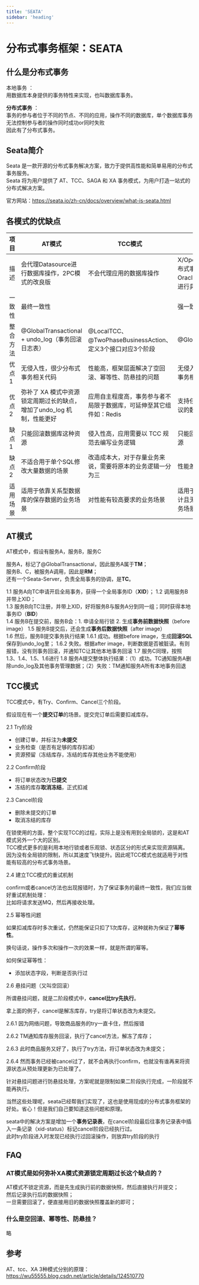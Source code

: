 ```yaml
---
title: 'SEATA'
sidebar: 'heading'
---
```


# 分布式事务框架：SEATA


## 什么是分布式事务

本地事务 ：  
用数据库本身提供的事务特性来实现，也叫数据库事务。  

**分布式事务** ：  
事务的参与者位于不同的节点、不同的应用，操作不同的数据库，单个数据库事务无法控制参与者的操作同时成功or同时失败  
因此有了分布式事务。  

## Seata简介

Seata 是一款开源的分布式事务解决方案，致力于提供高性能和简单易用的分布式事务服务。  
Seata 将为用户提供了 AT、TCC、SAGA 和 XA 事务模式，为用户打造一站式的分布式解决方案。  

官方网站：<https://seata.io/zh-cn/docs/overview/what-is-seata.html>

## 各模式的优缺点

|项目|AT模式|TCC模式|XA模式|
|---|---|---|---|
|描述|会代理Datasource进行数据库操作，2PC模式的改良版|不会代理应用的数据库操作|X/Open组织定义了分布式事务接口，Oracle、mysql等厂商进行具体的实现|
|一致性|最终一致性||强一致性|
|整合方法|@GlobalTransactional + undo_log（事务回滚日志表） | @LocalTCC、@TwoPhaseBusinessAction、定义3个接口对应3个阶段 | @GlobalTransactional |
|优点1|无侵入性，很少分布式事务相关代码|性能高，框架层面解决了空回滚、幂等性、防悬挂的问题|无侵入性，极少分布式事务相关代码|
|优点2|弥补了 XA 模式中资源锁定周期过长的缺点，增加了undo_log 机制，性能更好|应用自主程度高，事务参与者不局限于数据库，可延伸至其它组件如：Redis|支持任何实现了 XA 协议的数据源|
|缺点1|只能回滚数据库这种资源|侵入性高，应用需要以 TCC 规范去编写业务逻辑|只能回滚数据库这种资源|
|缺点2|不适合用于单个SQL修改大量数据的场景|改造成本大，对于存量业务来说，需要将原本的业务逻辑一分为三|性能差|
|适用场景|适用于依靠关系型数据库的保存数据的业务场景|对性能有较高要求的业务场景|适用于基于 XA 协议设计且无法进行改造的业务场景|

## AT模式

AT模式中，假设有服务A，服务B，服务C

服务A，标记了@GlobalTransactional，因此服务A属于**TM**；  
服务B、C，被服务A调用，因此是**RM**；  
还有一个Seata-Server，负责全局事务的协调，是**TC**。


1.1 服务A向TC申请开启全局事务，获得一个全局事务ID（**XID**）；
1.2 调用服务B并带上XID；  
1.3 服务B向TC注册，并带上XID，好将服务B与服务A分到同一组；同时获得本地事务ID（**BID**）  
1.4 服务B在提交前，服务B会：1. 申请全局行锁 2. 生成**事务前数据快照**（before image）
1.5 服务B提交后，还会生成**事务后数据快照**（after image）  
1.6 然后，服务B提交事务执行结果
1.6.1 成功。根据before image，生成**回滚SQL**保存到undo_log里；
1.6.2 失败。根据after image，判断数据是否被脏读。有则报错，没有则事务回滚，并通知TC让其他本地事务回滚
1.7 服务C同理，按照1.3、1.4、1.5、1.6进行
1.8 服务A提交整体执行结果：（1）成功。TC通知服务A删除undo_log及其他事务管理数据；（2）失败：TM通知服务A所有本地事务回退




## TCC模式

TCC模式中，有Try、Confirm、Cancel三个阶段。

假设现在有一个**提交订单**的场景。提交完订单后需要扣减库存。

2.1 Try阶段
* 创建订单，并标注为**未提交**
* 业务检查（是否有足够的库存扣减）
* 资源预留（冻结库存，冻结的库存其他业务不能使用）

2.2 Confirm阶段
* 将订单状态改为**已提交**
* 冻结的库存**取消冻结**，正式扣减

2.3 Cancel阶段
* 删除未提交的订单
* 取消冻结的库存

在锁使用的方面，整个实现TCC的过程，实际上是没有用到全局锁的，这是和AT模式另外一个大的区别。  
TCC模式更多的是利用本地行锁或者乐观锁、状态区分的形式来实现资源隔离。  
因为没有全局锁的限制，所以其速度飞快提升。因此呢TCC模式也就适用于对性能有较高的分布式事务场景。


2.4 建立TCC模式的重试机制

confirm或者cancel方法也出现报错时，为了保证事务的最终一致性，我们应当做好重试机制处理：  
比如将请求发送MQ，然后再接收处理。


2.5 幂等性问题

如果扣减库存时多次重试，仍然能保证只扣了1次库存，这种就称为保证了**幂等性**。

换句话说，操作多次和操作一次的效果一样，就是所谓的幂等。

如何保证幂等性：
* 添加状态字段，判断是否执行过


2.6 悬挂问题（又叫空回滚）

所谓悬挂问题，就是二阶段模式中，**cancel比try先执行**。

拿上面的例子，cancel是解冻库存，try是将订单状态改为未提交。

2.6.1 因为网络问题，导致商品服务的try一直卡住，然后报错

2.6.2 TM通知库存服务回滚，执行了cancel方法，解冻了库存；

2.6.3 此时商品服务又好了，执行了try方法，将订单状态改为未提交；

2.6.4 然而事务已经被cancel过了，就不会再执行confirm，也就没有谁再来将资源状态从预处理更新为已处理了。

针对悬挂问题进行防悬挂处理，方案呢就是限制如果二阶段执行完成，一阶段就不能再执行。

当然这些处理呢，seata已经帮我们实现了，这也是使用现成的分布式事务框架的好处。省心！但是我们自己要知道这些问题和原理。

seata中的解决方案是增加一个**事务记录表**，在cancel阶段最后往事务记录表中插入一条记录（xid-status）标记cancel阶段已经执行过。  
此时try阶段进入时发现已经执行过回滚操作，则放弃try阶段的执行



## FAQ

### AT模式是如何弥补XA模式资源锁定周期过长这个缺点的？ 
AT模式不锁定资源，而是先生成执行前的数据快照，然后直接执行并提交；  
然后记录执行后的数据快照；  
一旦需要回滚了，便直接用旧的数据快照覆盖新的即可；


### 什么是空回滚、幂等性、防悬挂？

略

## 参考

AT、tcc、XA 3种模式分别的原理：<https://wu55555.blog.csdn.net/article/details/124510770>

